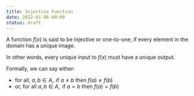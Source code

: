```yaml
---
title: Injective Function
date: 2022-01-06 00:00
status: draft
---
```


A function $f(x)$ is said to be injective or one-to-one, if every element in the domain has a unique image.

In other words, every unique input to $f(x)$ must have a unique output.

Formally, we can say either:

* for all, $a, b \in A, \text{ if } a \ne b \text{ then } f(a) \ne f(b)$
* or, for all $a, b \in A, \text{ if } a = b \text{ then } f(a) = f(b)$
